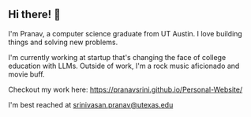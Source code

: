 ## Hi there! 👋

I'm Pranav, a computer science graduate from UT Austin. I love building things and solving new problems.

I'm currently working at startup that's changing the face of college education with LLMs. Outside of work, 
I'm a rock music aficionado and movie buff.

Checkout my work here: https://pranavsrini.github.io/Personal-Website/

I'm best reached at srinivasan.pranav@utexas.edu


<!--
**pranavSrini/pranavSrini** is a ✨ _special_ ✨ repository because its `README.md` (this file) appears on your GitHub profile.

Here are some ideas to get you started:

- 🔭 I’m currently working on ...
- 🌱 I’m currently learning ...
- 👯 I’m looking to collaborate on ...
- 🤔 I’m looking for help with ...
- 💬 Ask me about ...
- 📫 How to reach me: ...
- 😄 Pronouns: ...
- ⚡ Fun fact: ...
-->
